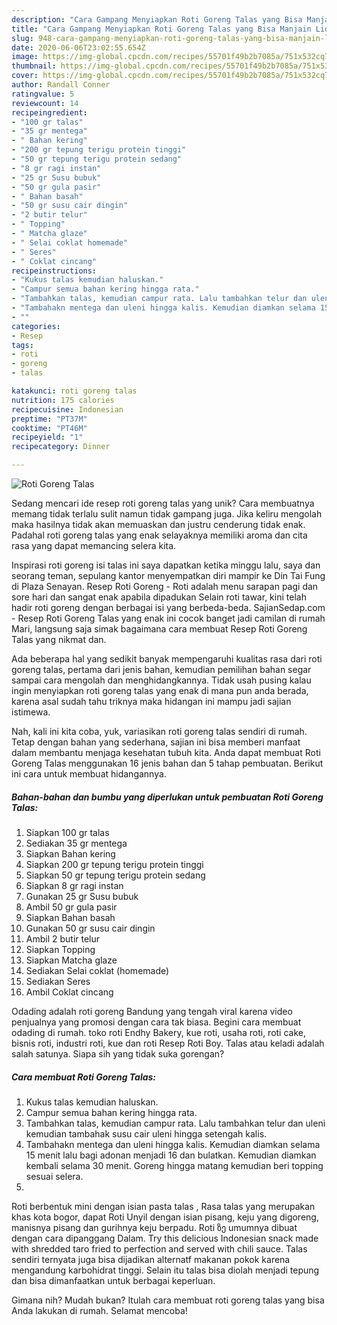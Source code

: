 ```yaml
---
description: "Cara Gampang Menyiapkan Roti Goreng Talas yang Bisa Manjain Lidah"
title: "Cara Gampang Menyiapkan Roti Goreng Talas yang Bisa Manjain Lidah"
slug: 948-cara-gampang-menyiapkan-roti-goreng-talas-yang-bisa-manjain-lidah
date: 2020-06-06T23:02:55.654Z
image: https://img-global.cpcdn.com/recipes/55701f49b2b7085a/751x532cq70/roti-goreng-talas-foto-resep-utama.jpg
thumbnail: https://img-global.cpcdn.com/recipes/55701f49b2b7085a/751x532cq70/roti-goreng-talas-foto-resep-utama.jpg
cover: https://img-global.cpcdn.com/recipes/55701f49b2b7085a/751x532cq70/roti-goreng-talas-foto-resep-utama.jpg
author: Randall Conner
ratingvalue: 5
reviewcount: 14
recipeingredient:
- "100 gr talas"
- "35 gr mentega"
- " Bahan kering"
- "200 gr tepung terigu protein tinggi"
- "50 gr tepung terigu protein sedang"
- "8 gr ragi instan"
- "25 gr Susu bubuk"
- "50 gr gula pasir"
- " Bahan basah"
- "50 gr susu cair dingin"
- "2 butir telur"
- " Topping"
- " Matcha glaze"
- " Selai coklat homemade"
- " Seres"
- " Coklat cincang"
recipeinstructions:
- "Kukus talas kemudian haluskan."
- "Campur semua bahan kering hingga rata."
- "Tambahkan talas, kemudian campur rata. Lalu tambahkan telur dan uleni kemudian tambahak susu cair uleni hingga setengah kalis."
- "Tambahakn mentega dan uleni hingga kalis. Kemudian diamkan selama 15 menit lalu bagi adonan menjadi 16 dan bulatkan. Kemudian diamkan kembali selama 30 menit. Goreng hingga matang kemudian beri topping sesuai selera."
- ""
categories:
- Resep
tags:
- roti
- goreng
- talas

katakunci: roti goreng talas 
nutrition: 175 calories
recipecuisine: Indonesian
preptime: "PT37M"
cooktime: "PT46M"
recipeyield: "1"
recipecategory: Dinner

---
```



![Roti Goreng Talas](https://img-global.cpcdn.com/recipes/55701f49b2b7085a/751x532cq70/roti-goreng-talas-foto-resep-utama.jpg)

Sedang mencari ide resep roti goreng talas yang unik? Cara membuatnya memang tidak terlalu sulit namun tidak gampang juga. Jika keliru mengolah maka hasilnya tidak akan memuaskan dan justru cenderung tidak enak. Padahal roti goreng talas yang enak selayaknya memiliki aroma dan cita rasa yang dapat memancing selera kita.

Inspirasi roti goreng isi talas ini saya dapatkan ketika minggu lalu, saya dan seorang teman, sepulang kantor menyempatkan diri mampir ke Din Tai Fung di Plaza Senayan. Resep Roti Goreng - Roti adalah menu sarapan pagi dan sore hari dan sangat enak apabila dipadukan Selain roti tawar, kini telah hadir roti goreng dengan berbagai isi yang berbeda-beda. SajianSedap.com - Resep Roti Goreng Talas yang enak ini cocok banget jadi camilan di rumah Mari, langsung saja simak bagaimana cara membuat Resep Roti Goreng Talas yang nikmat dan.

Ada beberapa hal yang sedikit banyak mempengaruhi kualitas rasa dari roti goreng talas, pertama dari jenis bahan, kemudian pemilihan bahan segar sampai cara mengolah dan menghidangkannya. Tidak usah pusing kalau ingin menyiapkan roti goreng talas yang enak di mana pun anda berada, karena asal sudah tahu triknya maka hidangan ini mampu jadi sajian istimewa.


Nah, kali ini kita coba, yuk, variasikan roti goreng talas sendiri di rumah. Tetap dengan bahan yang sederhana, sajian ini bisa memberi manfaat dalam membantu menjaga kesehatan tubuh kita. Anda dapat membuat Roti Goreng Talas menggunakan 16 jenis bahan dan 5 tahap pembuatan. Berikut ini cara untuk membuat hidangannya.

<!--inarticleads1-->

##### Bahan-bahan dan bumbu yang diperlukan untuk pembuatan Roti Goreng Talas:

1. Siapkan 100 gr talas
1. Sediakan 35 gr mentega
1. Siapkan  Bahan kering
1. Siapkan 200 gr tepung terigu protein tinggi
1. Siapkan 50 gr tepung terigu protein sedang
1. Siapkan 8 gr ragi instan
1. Gunakan 25 gr Susu bubuk
1. Ambil 50 gr gula pasir
1. Siapkan  Bahan basah
1. Gunakan 50 gr susu cair dingin
1. Ambil 2 butir telur
1. Siapkan  Topping
1. Siapkan  Matcha glaze
1. Sediakan  Selai coklat (homemade)
1. Sediakan  Seres
1. Ambil  Coklat cincang


Odading adalah roti goreng Bandung yang tengah viral karena video penjualnya yang promosi dengan cara tak biasa. Begini cara membuat odading di rumah. toko roti Endhy Bakery, kue roti, usaha roti, roti cake, bisnis roti, industri roti, kue dan roti Resep Roti Boy. Talas atau keladi adalah salah satunya. Siapa sih yang tidak suka gorengan? 

<!--inarticleads2-->

##### Cara membuat Roti Goreng Talas:

1. Kukus talas kemudian haluskan.
1. Campur semua bahan kering hingga rata.
1. Tambahkan talas, kemudian campur rata. Lalu tambahkan telur dan uleni kemudian tambahak susu cair uleni hingga setengah kalis.
1. Tambahakn mentega dan uleni hingga kalis. Kemudian diamkan selama 15 menit lalu bagi adonan menjadi 16 dan bulatkan. Kemudian diamkan kembali selama 30 menit. Goreng hingga matang kemudian beri topping sesuai selera.
1. 


Roti berbentuk mini dengan isian pasta talas , Rasa talas yang merupakan khas kota bogor, dapat Roti Unyil dengan isian pisang, keju yang digoreng, manisnya pisang dan gurihnya keju berpadu. Roti ზე umumnya dibuat dengan cara dipanggang Dalam. Try this delicious Indonesian snack made with shredded taro fried to perfection and served with chili sauce. Talas sendiri ternyata juga bisa dijadikan alternatf makanan pokok karena mengandung karbohidrat tinggi. Selain itu talas bisa diolah menjadi tepung dan bisa dimanfaatkan untuk berbagai keperluan. 

Gimana nih? Mudah bukan? Itulah cara membuat roti goreng talas yang bisa Anda lakukan di rumah. Selamat mencoba!
